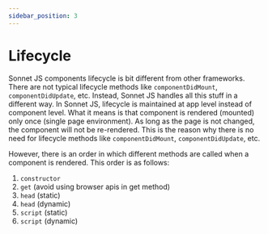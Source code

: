 ```yaml
---
sidebar_position: 3
---
```


# Lifecycle

Sonnet JS components lifecycle is bit different from other frameworks. There are not typical lifecycle methods like `componentDidMount`, `componentDidUpdate`, etc. Instead, Sonnet JS handles all this stuff in a different way. In Sonnet JS, lifecycle is maintained at app level instead of component level. What it means is that component is rendered (mounted) only once (single page environment). As long as the page is not changed, the component will not be re-rendered. This is the reason why there is no need for lifecycle methods like `componentDidMount`, `componentDidUpdate`, etc.

However, there is an order in which different methods are called when a component is rendered. This order is as follows:

1. `constructor`
2. `get` (avoid using browser apis in get method)
3. `head` (static)
4. `head` (dynamic)
5. `script` (static)
6. `script` (dynamic)